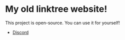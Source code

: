 # My old linktree website!

This project is open-source. You can use it for yourself!

- [Discord](https://discord.gg/HSExNkAbSa)

